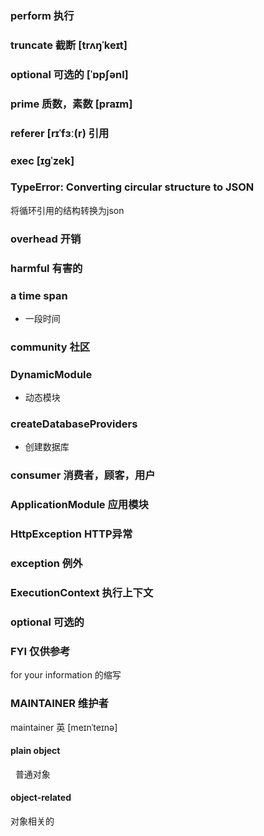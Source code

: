 ### perform  执行


### truncate 截断 [trʌŋˈkeɪt]

### optional 可选的 [ˈɒpʃənl]


### prime 质数，素数  [praɪm] 

### referer  [rɪˈfɜː(r)  引用


###  exec   [ɪɡˈzek]


### TypeError: Converting circular structure to JSON 
将循环引用的结构转换为json

### overhead 开销

### harmful 有害的

###  a time span
* 一段时间

### community  社区

### DynamicModule
 * 动态模块
### createDatabaseProviders 
 * 创建数据库

### consumer  消费者，顾客，用户

### ApplicationModule 应用模块

### HttpException HTTP异常

### exception 例外

### ExecutionContext 执行上下文

### optional 可选的


### FYI  仅供参考
for your information 的缩写

### MAINTAINER 维护者
maintainer
英 [meɪnˈteɪnə] 


#### plain object 
   普通对象

#### object-related
对象相关的

